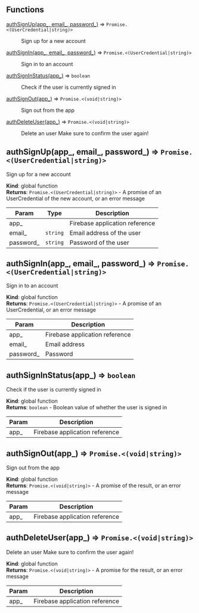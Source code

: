 ## Functions

<dl>
<dt><a href="#authSignUp">authSignUp(app_, email_, password_)</a> ⇒ <code>Promise.&lt;(UserCredential|string)&gt;</code></dt>
<dd><p>Sign up for a new account</p>
</dd>
<dt><a href="#authSignIn">authSignIn(app_, email_, password_)</a> ⇒ <code>Promise.&lt;(UserCredential|string)&gt;</code></dt>
<dd><p>Sign in to an account</p>
</dd>
<dt><a href="#authSignInStatus">authSignInStatus(app_)</a> ⇒ <code>boolean</code></dt>
<dd><p>Check if the user is currently signed in</p>
</dd>
<dt><a href="#authSignOut">authSignOut(app_)</a> ⇒ <code>Promise.&lt;(void|string)&gt;</code></dt>
<dd><p>Sign out from the app</p>
</dd>
<dt><a href="#authDeleteUser">authDeleteUser(app_)</a> ⇒ <code>Promise.&lt;(void|string)&gt;</code></dt>
<dd><p>Delete an user
Make sure to confirm the user again!</p>
</dd>
</dl>

<a name="authSignUp"></a>

## authSignUp(app_, email_, password_) ⇒ <code>Promise.&lt;(UserCredential\|string)&gt;</code>
Sign up for a new account

**Kind**: global function  
**Returns**: <code>Promise.&lt;(UserCredential\|string)&gt;</code> - A promise of an UserCredential of the new account, or an error message  

| Param | Type | Description |
| --- | --- | --- |
| app_ |  | Firebase application reference |
| email_ | <code>string</code> | Email address of the user |
| password_ | <code>string</code> | Password of the user |

<a name="authSignIn"></a>

## authSignIn(app_, email_, password_) ⇒ <code>Promise.&lt;(UserCredential\|string)&gt;</code>
Sign in to an account

**Kind**: global function  
**Returns**: <code>Promise.&lt;(UserCredential\|string)&gt;</code> - A promise of an UserCredential, or an error message  

| Param | Description |
| --- | --- |
| app_ | Firebase application reference |
| email_ | Email address |
| password_ | Password |

<a name="authSignInStatus"></a>

## authSignInStatus(app_) ⇒ <code>boolean</code>
Check if the user is currently signed in

**Kind**: global function  
**Returns**: <code>boolean</code> - Boolean value of whether the user is signed in  

| Param | Description |
| --- | --- |
| app_ | Firebase application reference |

<a name="authSignOut"></a>

## authSignOut(app_) ⇒ <code>Promise.&lt;(void\|string)&gt;</code>
Sign out from the app

**Kind**: global function  
**Returns**: <code>Promise.&lt;(void\|string)&gt;</code> - A promise of the result, or an error message  

| Param | Description |
| --- | --- |
| app_ | Firebase application reference |

<a name="authDeleteUser"></a>

## authDeleteUser(app_) ⇒ <code>Promise.&lt;(void\|string)&gt;</code>
Delete an user
Make sure to confirm the user again!

**Kind**: global function  
**Returns**: <code>Promise.&lt;(void\|string)&gt;</code> - A promise for the result, or an error message  

| Param | Description |
| --- | --- |
| app_ | Firebase application reference |

